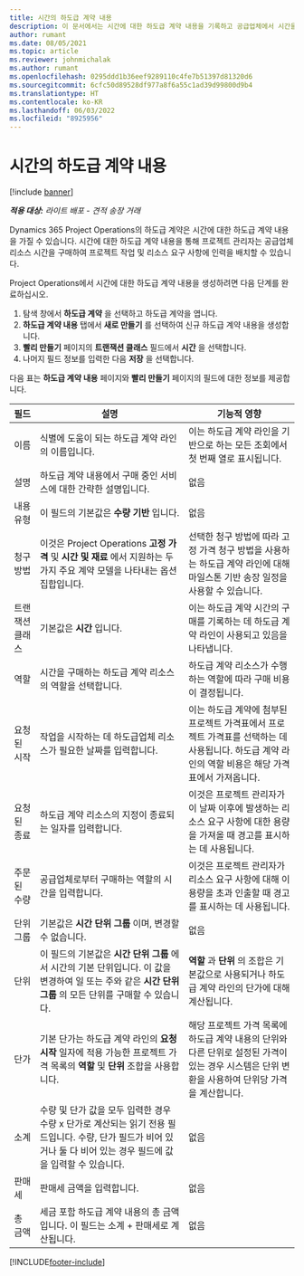 ```yaml
---
title: 시간의 하도급 계약 내용
description: 이 문서에서는 시간에 대한 하도급 계약 내용을 기록하고 공급업체에서 시간을 구매하는 방법을 설명합니다.
author: rumant
ms.date: 08/05/2021
ms.topic: article
ms.reviewer: johnmichalak
ms.author: rumant
ms.openlocfilehash: 0295ddd1b36eef9289110c4fe7b51397d81320d6
ms.sourcegitcommit: 6cfc50d89528df977a8f6a55c1ad39d99800d9b4
ms.translationtype: HT
ms.contentlocale: ko-KR
ms.lasthandoff: 06/03/2022
ms.locfileid: "8925956"
---
```

# <a name="subcontract-lines-for-time"></a>시간의 하도급 계약 내용

[!include [banner](../../includes/dataverse-preview.md)]

_**적용 대상:** 라이트 배포 - 견적 송장 거래_

Dynamics 365 Project Operations의 하도급 계약은 시간에 대한 하도급 계약 내용을 가질 수 있습니다. 시간에 대한 하도급 계약 내용을 통해 프로젝트 관리자는 공급업체 리소스 시간을 구매하여 프로젝트 작업 및 리소스 요구 사항에 인력을 배치할 수 있습니다.

Project Operations에서 시간에 대한 하도급 계약 내용을 생성하려면 다음 단계를 완료하십시오.

1. 탐색 창에서 **하도급 계약** 을 선택하고 하도급 계약을 엽니다.
2. **하도급 계약 내용** 탭에서 **새로 만들기** 를 선택하여 신규 하도급 계약 내용을 생성합니다.
3. **빨리 만들기** 페이지의 **트랜잭션 클래스** 필드에서 **시간** 을 선택합니다.
4. 나머지 필드 정보를 입력한 다음 **저장** 을 선택합니다.

  다음 표는 **하도급 계약 내용** 페이지와 **빨리 만들기** 페이지의 필드에 대한 정보를 제공합니다.

| **필드** | **설명** | **기능적 영향** |
| --- | --- | --- |
| 이름 | 식별에 도움이 되는 하도급 계약 라인의 이름입니다. | 이는 하도급 계약 라인을 기반으로 하는 모든 조회에서 첫 번째 열로 표시됩니다. |
| 설명 | 하도급 계약 내용에서 구매 중인 서비스에 대한 간략한 설명입니다. |없음 |
| 내용 유형 |   이 필드의 기본값은 **수량 기반** 입니다.| 없음 |
| 청구 방법 | 이것은 Project Operations **고정 가격** 및 **시간 및 재료** 에서 지원하는 두 가지 주요 계약 모델을 나타내는 옵션 집합입니다. | 선택한 청구 방법에 따라 고정 가격 청구 방법을 사용하는 하도급 계약 라인에 대해 마일스톤 기반 송장 일정을 사용할 수 있습니다. |
| 트랜잭션 클래스 | 기본값은 **시간** 입니다. | 이는 하도급 계약 시간의 구매를 기록하는 데 하도급 계약 라인이 사용되고 있음을 나타냅니다. |
| 역할 | 시간을 구매하는 하도급 계약 리소스의 역할을 선택합니다. | 하도급 계약 리소스가 수행하는 역할에 따라 구매 비용이 결정됩니다. |
| 요청된 시작 | 작업을 시작하는 데 하도급업체 리소스가 필요한 날짜를 입력합니다. | 이는 하도급 계약에 첨부된 프로젝트 가격표에서 프로젝트 가격표를 선택하는 데 사용됩니다. 하도급 계약 라인의 역할 비용은 해당 가격표에서 가져옵니다. |
| 요청된 종료 | 하도급 계약 리소스의 지정이 종료되는 일자를 입력합니다. | 이것은 프로젝트 관리자가 이 날짜 이후에 발생하는 리소스 요구 사항에 대한 용량을 가져올 때 경고를 표시하는 데 사용됩니다. |
| 주문된 수량 | 공급업체로부터 구매하는 역할의 시간을 입력합니다. | 이것은 프로젝트 관리자가 리소스 요구 사항에 대해 이 용량을 초과 인출할 때 경고를 표시하는 데 사용됩니다. |
| 단위 그룹 | 기본값은 **시간 단위 그룹** 이며, 변경할 수 없습니다. | 없음|
| 단위 | 이 필드의 기본값은 **시간 단위 그룹** 에서 시간의 기본 단위입니다. 이 값을 변경하여 일 또는 주와 같은 **시간 단위 그룹** 의 모든 단위를 구매할 수 있습니다. | **역할** 과 **단위** 의 조합은 기본값으로 사용되거나 하도급 계약 라인의 단가에 대해 계산됩니다. |
| 단가 | 기본 단가는 하도급 계약 라인의 **요청 시작** 일자에 적용 가능한 프로젝트 가격 목록의 **역할** 및 **단위** 조합을 사용합니다. | 해당 프로젝트 가격 목록에 하도급 계약 내용의 단위와 다른 단위로 설정된 가격이 있는 경우 시스템은 단위 변환을 사용하여 단위당 가격을 계산합니다. |
| 소계 |    수량 및 단가 값을 모두 입력한 경우 수량 x 단가로 계산되는 읽기 전용 필드입니다. 수량, 단가 필드가 비어 있거나 둘 다 비어 있는 경우 필드에 값을 입력할 수 있습니다. | 없음|
| 판매세 |   판매세 금액을 입력합니다. |없음 |
| 총 금액 | 세금 포함 하도급 계약 내용의 총 금액입니다. 이 필드는 소계 + 판매세로 계산됩니다.|없음 |

[!INCLUDE[footer-include](../../includes/footer-banner.md)]
